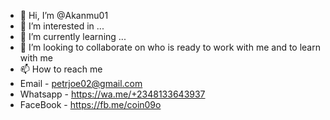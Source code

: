 - 👋 Hi, I’m @Akanmu01
- 👀 I’m interested in ...
- 🌱 I’m currently learning ...
- 💞️ I’m looking to collaborate on who is ready to work with me and to learn with me
- 📫 How to reach me 
- Email - petrjoe02@gmail.com
- Whatsapp - https://wa.me/+2348133643937
- FaceBook - https://fb.me/coin09o

<!---
Akanmu01/Akanmu01 is a ✨ special ✨ repository because its `README.md` (this file) appears on your GitHub profile.
You can click the Preview link to take a look at your changes.
--->
